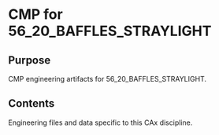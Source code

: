 # CMP for 56_20_BAFFLES_STRAYLIGHT

## Purpose
CMP engineering artifacts for 56_20_BAFFLES_STRAYLIGHT.

## Contents
Engineering files and data specific to this CAx discipline.

